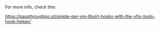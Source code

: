 For more info, check this:

https://passthroughpo.st/simple-per-vm-libvirt-hooks-with-the-vfio-tools-hook-helper/
